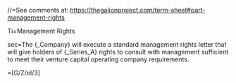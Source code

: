 //=See comments at: <a href="https://thegalionproject.com/term-sheet#part-management-rights">https://thegalionproject.com/term-sheet#part-management-rights</a>

Ti=Management Rights

sec=The {_Company} will execute a standard management rights letter that will give holders of {_Series_A} rights to consult with management sufficient to meet their venture capital operating company requirements.


=[G/Z/ol/3]

